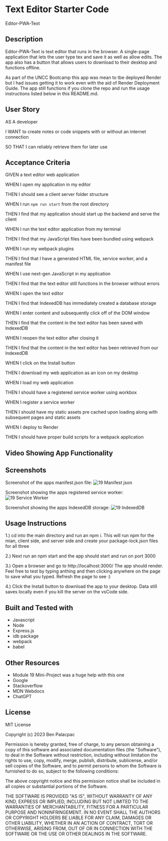 # Text Editor Starter Code
Editor-PWA-Text

## Description
Editor-PWA-Text is text editor that runs in the browser. A single-page application that lets the user type tex and save it as well as allow edits. 
The app also has a button that allows users to download to their desktop and functions offline.

As part of the UNCC Bootcamp this app was mean to tbe deployed Render but I had issues getting it to work even with the aid of  Render Deployment Guide.
The app still functions if you clone the repo and run the usage instructions listed below in this README.md.

## User Story
AS A developer

I WANT to create notes or code snippets with or without an internet connection

SO THAT I can reliably retrieve them for later use


## Acceptance Criteria
GIVEN a text editor web application

WHEN I open my application in my editor

THEN I should see a client server folder structure

WHEN I run `npm run start` from the root directory

THEN I find that my application should start up the backend and serve the client

WHEN I run the text editor application from my terminal

THEN I find that my JavaScript files have been bundled using webpack

WHEN I run my webpack plugins

THEN I find that I have a generated HTML file, service worker, and a manifest file

WHEN I use next-gen JavaScript in my application

THEN I find that the text editor still functions in the browser without errors

WHEN I open the text editor

THEN I find that IndexedDB has immediately created a database storage

WHEN I enter content and subsequently click off of the DOM window

THEN I find that the content in the text editor has been saved with IndexedDB

WHEN I reopen the text editor after closing it

THEN I find that the content in the text editor has been retrieved from our IndexedDB

WHEN I click on the Install button

THEN I download my web application as an icon on my desktop

WHEN I load my web application

THEN I should have a registered service worker using workbox

WHEN I register a service worker

THEN I should have my static assets pre cached upon loading along with subsequent pages and static assets

WHEN I deploy to Render

THEN I should have proper build scripts for a webpack application


## Video Showing App Functionality



## Screenshots
Screenshot of the apps manifest.json file:
![19 Manifest json](https://github.com/BenPalac1/Editor-PWA-Text/assets/139652929/793ecc61-e837-4855-b0b1-c308099161a6)

Screenshot showing the apps registered service worker:
![19 Service Worker](https://github.com/BenPalac1/Editor-PWA-Text/assets/139652929/82f73b91-f950-4126-86fa-0d64f36849a1)

Screenshot showing the apps IndexedDB storage:
![19 IndexedDB](https://github.com/BenPalac1/Editor-PWA-Text/assets/139652929/7b2d0d75-8c84-4740-ad6a-740dfcec0b5a)


## Usage Instructions
  1.) cd into the main directory and run an npm i.  This will run npm for the mian, client side, and server side 
      and create your package-lock.json files for all three 

  2.) Next run an npm start and the app should start and run on port 3000

  3.) Open a browser and go to http://localhost:3000/  The app should render. 
      Feel free to test by typing anthing and then clicking anywhere on the page to save what you typed. 
      Refresh the page to see :)
      
  4.) Click the Install button to download the app to your desktop. Data still saves locally even if you kill the server on the vsCode side.

## Built and Tested with
  - Javascript
  - Node
  - Express.js
  - idb package
  - webpack
  - babel

## Other Resources
  - Module 19 Mini-Project was a huge help with this one
  - Google
  - Stackoverflow
  - MDN Webdocs
  - ChatGPT

## License
MIT License

Copyright (c) 2023 Ben Palacpac

Permission is hereby granted, free of charge, to any person obtaining a copy of this software and associated documentation files (the "Software"), to deal in the Software without restriction, including without limitation the rights to use, copy, modify, merge, publish, distribute, sublicense, and/or sell copies of the Software, and to permit persons to whom the Software is furnished to do so, subject to the following conditions:

The above copyright notice and this permission notice shall be included in all copies or substantial portions of the Software.

THE SOFTWARE IS PROVIDED "AS IS", WITHOUT WARRANTY OF ANY KIND, EXPRESS OR IMPLIED, INCLUDING BUT NOT LIMITED TO THE WARRANTIES OF MERCHANTABILITY, FITNESS FOR A PARTICULAR PURPOSE AND NONINFRINGEMENT. IN NO EVENT SHALL THE AUTHORS OR COPYRIGHT HOLDERS BE LIABLE FOR ANY CLAIM, DAMAGES OR OTHER LIABILITY, WHETHER IN AN ACTION OF CONTRACT, TORT OR OTHERWISE, ARISING FROM, OUT OF OR IN CONNECTION WITH THE SOFTWARE OR THE USE OR OTHER DEALINGS IN THE SOFTWARE.

